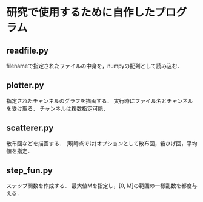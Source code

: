 # 研究で使用するために自作したプログラム

## readfile.py
filenameで指定されたファイルの中身を，numpyの配列として読み込む．

## plotter.py
指定されたチャンネルのグラフを描画する．
実行時にファイル名とチャンネルを受け取る．
チャンネルは複数指定可能．

## scatterer.py
散布図などを描画する．
(現時点では)オプションとして散布図，箱ひげ図，平均値を指定．

## step_fun.py
ステップ関数を作成する．
最大値Mを指定し，[0, M]の範囲の一様乱数を都度与える．
